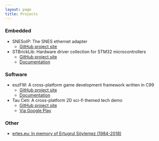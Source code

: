 ```yaml
---
layout: page
title: Projects
---
```


### Embedded

* SNESoIP: The SNES ethernet adapter
  * [GitHub project site](https://github.com/mupfelofen-de/SNESoIP)
* STBrickLib: Hardware driver collection for STM32 microcontrollers
  * [GitHub project site](https://github.com/mupfelofen-de/STBrickLib)
  * [Documentation](https://docs.dailyhack.eu/stbricklib/)

### Software

* eszFW: A cross-platform game development framework written in C99
  * [GitHub project site](https://github.com/mupfelofen-de/eszFW)
  * [Documentation](https://eszfw.de/)
* Tau Ceti: A cross-platform 2D sci-fi themed tech demo
  * [GitHub project site](https://github.com/mupfelofen-de/TauCeti)
  * [Via Google Play](https://play.google.com/store/apps/details?id=de.mupfelofen.TauCeti)

### Other
  * [ertes.eu: In memory of Ertugrul Söylemez (1984-2018)](https://ertes.eu)
